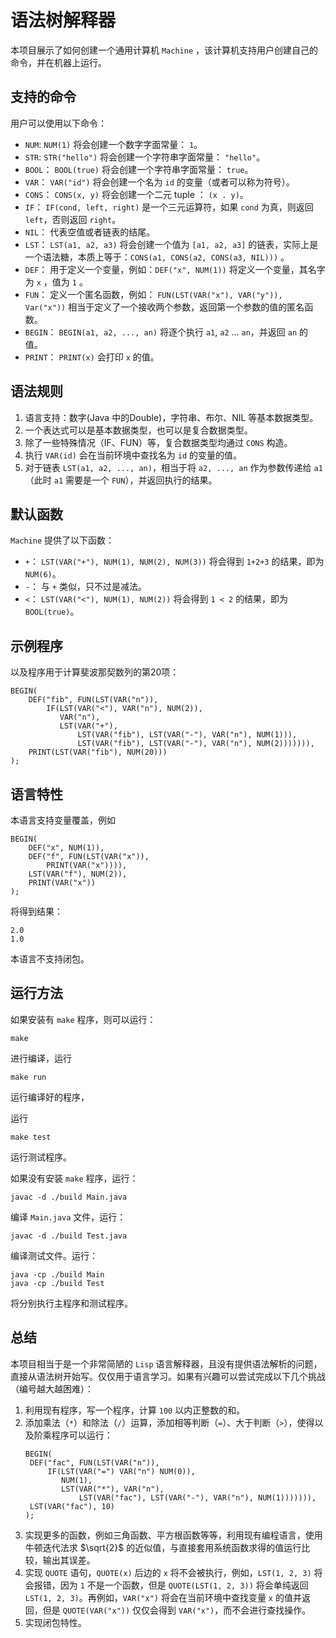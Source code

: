 # 语法树解释器

本项目展示了如何创建一个通用计算机 `Machine` ，该计算机支持用户创建自己的命令，并在机器上运行。

## 支持的命令

用户可以使用以下命令：

- `NUM`: `NUM(1)` 将会创建一个数字字面常量： `1`。
- `STR`: `STR("hello")` 将会创建一个字符串字面常量： `"hello"`。
- `BOOL`： `BOOL(true)` 将会创建一个字符串字面常量： `true`。
- `VAR`： `VAR("id")` 将会创建一个名为 `id` 的变量（或者可以称为符号）。
- `CONS`： `CONS(x, y)` 将会创建一个二元 tuple ： `(x . y)`。
- `IF`： `IF(cond, left, right)` 是一个三元运算符，如果 `cond` 为真，则返回 `left`，否则返回 `right`。
- `NIL`： 代表空值或者链表的结尾。
- `LST`： `LST(a1, a2, a3)` 将会创建一个值为 `[a1, a2, a3]` 的链表，实际上是一个语法糖，本质上等于：`CONS(a1, CONS(a2, CONS(a3, NIL)))` 。
- `DEF`： 用于定义一个变量，例如：`DEF("x", NUM(1))` 将定义一个变量，其名字为 `x` ，值为 `1` 。
- `FUN`： 定义一个匿名函数，例如： `FUN(LST(VAR("x"), VAR("y")), Var("x"))` 相当于定义了一个接收两个参数，返回第一个参数的值的匿名函数。
- `BEGIN`： `BEGIN(a1, a2, ..., an)` 将逐个执行 `a1`, `a2` ... `an`，并返回 `an` 的值。
- `PRINT`： `PRINT(x)` 会打印 `x` 的值。
  
## 语法规则

1. 语言支持：数字(Java 中的Double)，字符串、布尔、NIL 等基本数据类型。
2. 一个表达式可以是基本数据类型，也可以是复合数据类型。
3. 除了一些特殊情况（IF、FUN）等，复合数据类型均通过 `CONS` 构造。
4. 执行 `VAR(id)` 会在当前环境中查找名为 `id` 的变量的值。
5. 对于链表 `LST(a1, a2, ..., an)`，相当于将 `a2, ..., an` 作为参数传递给 `a1` （此时 `a1` 需要是一个 `FUN`），并返回执行的结果。

## 默认函数

`Machine` 提供了以下函数：

- `+`： `LST(VAR("+"), NUM(1), NUM(2), NUM(3))` 将会得到 `1+2+3` 的结果，即为 `NUM(6)`。
- `-`： 与 `+` 类似，只不过是减法。
- `<`： `LST(VAR("<"), NUM(1), NUM(2))` 将会得到 `1 < 2` 的结果，即为 `BOOL(true)`。

## 示例程序

以及程序用于计算斐波那契数列的第20项：

```
BEGIN(
    DEF("fib", FUN(LST(VAR("n")),
        IF(LST(VAR("<"), VAR("n"), NUM(2)),
           VAR("n"),
           LST(VAR("+"),
               LST(VAR("fib"), LST(VAR("-"), VAR("n"), NUM(1))),
               LST(VAR("fib"), LST(VAR("-"), VAR("n"), NUM(2))))))),
    PRINT(LST(VAR("fib"), NUM(20)))
);
```

## 语言特性

本语言支持变量覆盖，例如

```
BEGIN(
    DEF("x", NUM(1)),
    DEF("f", FUN(LST(VAR("x")),
        PRINT(VAR("x")))),
    LST(VAR("f"), NUM(2)),
    PRINT(VAR("x"))
);
```

将得到结果：

```
2.0
1.0
```

本语言不支持闭包。

## 运行方法

如果安装有 `make` 程序，则可以运行：

```
make
```

进行编译，运行

```
make run
```

运行编译好的程序，

运行

```
make test
```

运行测试程序。

如果没有安装 `make` 程序，运行：

```
javac -d ./build Main.java
```

编译 `Main.java` 文件，运行：

```
javac -d ./build Test.java
```

编译测试文件。运行：

```
java -cp ./build Main
java -cp ./build Test
```

将分别执行主程序和测试程序。

## 总结

本项目相当于是一个非常简陋的 `Lisp` 语言解释器，且没有提供语法解析的问题，直接从语法树开始写。仅仅用于语言学习。如果有兴趣可以尝试完成以下几个挑战（编号越大越困难）：

1. 利用现有程序，写一个程序，计算 `100` 以内正整数的和。
2. 添加乘法（`*`）和除法（`/`）运算，添加相等判断（`=`）、大于判断（`>`），使得以及阶乘程序可以运行：
   ```
   BEGIN(
    DEF("fac", FUN(LST(VAR("n")),
        IF(LST(VAR("=") VAR("n") NUM(0)),
           NUM(1),
           LST(VAR("*"), VAR("n"),
               LST(VAR("fac"), LST(VAR("-"), VAR("n"), NUM(1))))))),
    LST(VAR("fac"), 10)
   );
   ```
3. 实现更多的函数，例如三角函数、平方根函数等等，利用现有编程语言，使用牛顿迭代法求 $\sqrt{2}$ 的近似值，与直接套用系统函数求得的值运行比较，输出其误差。
4. 实现 `QUOTE` 语句，`QUOTE(x)` 后边的 `x` 将不会被执行，例如，`LST(1, 2, 3)` 将会报错，因为 `1` 不是一个函数，但是 `QUOTE(LST(1, 2, 3))` 将会单纯返回 `LST(1, 2, 3)`。再例如，`VAR("x")` 将会在当前环境中查找变量 `x` 的值并返回，但是 `QUOTE(VAR("x"))` 仅仅会得到 `VAR("x")`，而不会进行查找操作。
5. 实现闭包特性。
